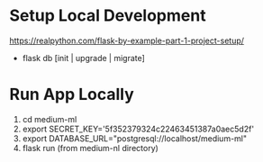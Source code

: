 # Setup Local Development 
https://realpython.com/flask-by-example-part-1-project-setup/

- flask db [init | upgrade | migrate]

# Run App Locally
1. cd medium-ml
2. export SECRET_KEY='5f352379324c22463451387a0aec5d2f'
3. export DATABASE_URL="postgresql://localhost/medium-ml"
4. flask run (from medium-nl directory)